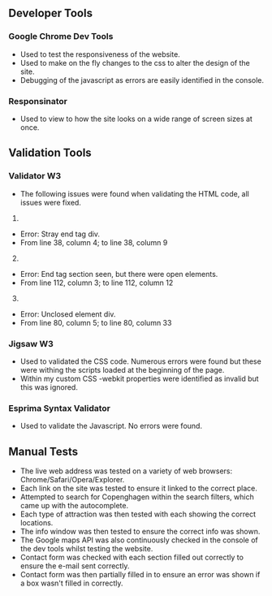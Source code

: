 ## Developer Tools

### Google Chrome Dev Tools

- Used to test the responsiveness of the website.
- Used to make on the fly changes to the css to alter the design of the site.
- Debugging of the javascript as errors are easily identified in the console.

### Responsinator

- Used to view to how the site looks on a wide range of screen sizes at once.

## Validation Tools

### Validator W3

- The following issues were found when validating the HTML code, all issues were fixed.

1. 
- Error: Stray end tag div.
- From line 38, column 4; to line 38, column 9

2. 
- Error: End tag section seen, but there were open elements.
- From line 112, column 3; to line 112, column 12

3. 
- Error: Unclosed element div.
- From line 80, column 5; to line 80, column 33

### Jigsaw W3

- Used to validated the CSS code. Numerous errors were found but these were withing the scripts loaded at the beginning of the page.
- Within my custom CSS -webkit properties were identified as invalid but this was ignored.

### Esprima Syntax Validator

- Used to validate the Javascript. No errors were found.

## Manual Tests

- The live web address was tested on a variety of web browsers: Chrome/Safari/Opera/Explorer.
- Each link on the site was tested to ensure it linked to the correct place.
- Attempted to search for Copenghagen within the search filters, which came up with the autocomplete.
- Each type of attraction was then tested with each showing the correct locations.
- The info window was then tested to ensure the correct info was shown.
- The Google maps API was also continuously checked in the console of the dev tools whilst testing the website.
- Contact form was checked with each section filled out correctly to ensure the e-mail sent correctly.
- Contact form was then partially filled in to ensure an error was shown if a box wasn't filled in correctly.